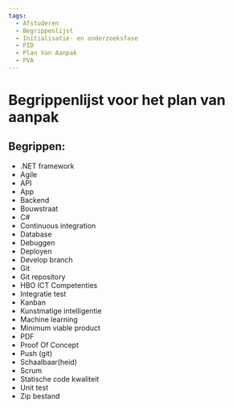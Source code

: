 ```yaml
---
tags:
  - Afstuderen
  - Begrippenlijst
  - Initialisatie- en onderzoeksfase
  - PID
  - Plan Van Aanpak
  - PVA
---
```

# Begrippenlijst voor het plan van aanpak

## Begrippen:
-   .NET framework
-   Agile
-   API
-   App
-   Backend
-   Bouwstraat
-   C#
-   Continuous integration
-   Database
-   Debuggen
-   Deployen
-   Develop branch
-   Git
-   Git repository
-   HBO ICT Competenties
-   Integratie test
-   Kanban
-   Kunstmatige intelligentie
-   Machine learning
-   Minimum viable product
-   PDF
-   Proof Of Concept    
-   Push (git)
-   Schaalbaar(heid)
-   Scrum
-   Statische code kwaliteit
-   Unit test
-   Zip bestand